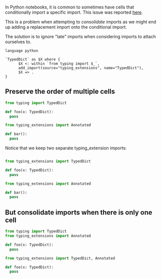 In Python notebooks, it is common to sometimes have cells that conditionally import a specific import. This issue was reported [here](https://github.com/getgrit/gritql/issues/524).

This is a problem when attempting to _consolidate_ imports as we might end up adding a replacement import onto the conditional import.

The solution is to ignore "late" imports when considering imports to attach ourselves to.

```grit
language python

`TypedDict` as $X where {
      $X <: within `from typing import $_`,
      add_import(source="typing_extensions", name="TypedDict"),
      $X => .
}
```

## Preserve the order of multiple cells

```python
from typing import TypedDict

def foo(x: TypedDict):
  pass

from typing_extensions import Annotated

def bar():
  pass
```

Notice that we keep two separate typing_extension imports:

```python

from typing_extensions import TypedDict

def foo(x: TypedDict):
  pass

from typing_extensions import Annotated

def bar():
  pass
```

## But consolidate imports when there is only one cell

```python
from typing import TypedDict
from typing_extensions import Annotated

def foo(x: TypedDict):
  pass
```

```python
from typing_extensions import TypedDict, Annotated

def foo(x: TypedDict):
  pass

```
